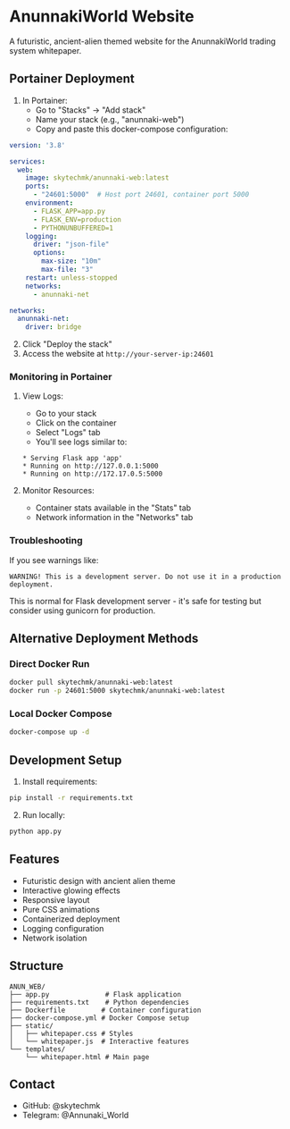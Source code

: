 # AnunnakiWorld Website

A futuristic, ancient-alien themed website for the AnunnakiWorld trading system whitepaper.

## Portainer Deployment

1. In Portainer:
   - Go to "Stacks" → "Add stack"
   - Name your stack (e.g., "anunnaki-web")
   - Copy and paste this docker-compose configuration:

```yaml
version: '3.8'

services:
  web:
    image: skytechmk/anunnaki-web:latest
    ports:
      - "24601:5000"  # Host port 24601, container port 5000
    environment:
      - FLASK_APP=app.py
      - FLASK_ENV=production
      - PYTHONUNBUFFERED=1
    logging:
      driver: "json-file"
      options:
        max-size: "10m"
        max-file: "3"
    restart: unless-stopped
    networks:
      - anunnaki-net

networks:
  anunnaki-net:
    driver: bridge
```

2. Click "Deploy the stack"
3. Access the website at `http://your-server-ip:24601`

### Monitoring in Portainer

1. View Logs:
   - Go to your stack
   - Click on the container
   - Select "Logs" tab
   - You'll see logs similar to:
   ```
   * Serving Flask app 'app'
   * Running on http://127.0.0.1:5000
   * Running on http://172.17.0.5:5000
   ```

2. Monitor Resources:
   - Container stats available in the "Stats" tab
   - Network information in the "Networks" tab

### Troubleshooting

If you see warnings like:
```
WARNING! This is a development server. Do not use it in a production deployment.
```
This is normal for Flask development server - it's safe for testing but consider using gunicorn for production.

## Alternative Deployment Methods

### Direct Docker Run
```bash
docker pull skytechmk/anunnaki-web:latest
docker run -p 24601:5000 skytechmk/anunnaki-web:latest
```

### Local Docker Compose
```bash
docker-compose up -d
```

## Development Setup

1. Install requirements:
```bash
pip install -r requirements.txt
```

2. Run locally:
```bash
python app.py
```

## Features

- Futuristic design with ancient alien theme
- Interactive glowing effects
- Responsive layout
- Pure CSS animations
- Containerized deployment
- Logging configuration
- Network isolation

## Structure

```
ANUN_WEB/
├── app.py              # Flask application
├── requirements.txt    # Python dependencies
├── Dockerfile         # Container configuration
├── docker-compose.yml # Docker Compose setup
├── static/
│   ├── whitepaper.css # Styles
│   └── whitepaper.js  # Interactive features
└── templates/
    └── whitepaper.html # Main page
```

## Contact

- GitHub: @skytechmk
- Telegram: @Annunaki_World
